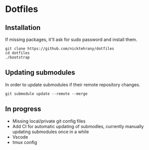 # Dotfiles

## Installation

If missing packages, it'll ask for sudo password and install them.

```shell
git clone https://github.com/nicktehrany/dotfiles
cd dotfiles
./bootstrap
```

## Updating submodules

In order to update submodules if their remote repository changes.

```shell
git submodule update --remote --merge
```

## In progress
  
* Missing local/private git config files
* Add CI for automatic updating of submodles, currently manually updating submodules once in a while
* Vscode
* tmux config
